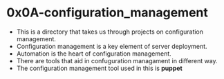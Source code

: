 # 0x0A-configuration_management
- This is a directory that takes us through projects on configuration management.
- Configuration management is a key element of server deployment.
- Automation is the heart of configuration management.
- There are tools that aid in confuguration managament in different way.
- The configuration management tool used in this is **puppet**
